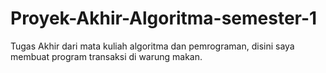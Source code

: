 # Proyek-Akhir-Algoritma-semester-1
Tugas Akhir dari mata kuliah algoritma dan pemrograman, disini saya membuat program transaksi di warung makan.
